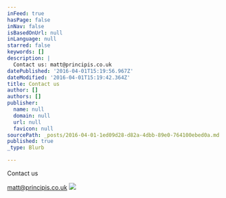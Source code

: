 ```yaml
---
inFeed: true
hasPage: false
inNav: false
isBasedOnUrl: null
inLanguage: null
starred: false
keywords: []
description: |
  Contact us: matt@principis.co.uk
datePublished: '2016-04-01T15:19:56.967Z'
dateModified: '2016-04-01T15:19:42.364Z'
title: Contact us
author: []
authors: []
publisher:
  name: null
  domain: null
  url: null
  favicon: null
sourcePath: _posts/2016-04-01-1ed09d28-d82a-4dbb-89e0-764100ebed0a.md
published: true
_type: Blurb

---
```

Contact us

matt@principis.co.uk
![](https://the-grid-user-content.s3-us-west-2.amazonaws.com/a1082ef6-341b-4179-a92e-b251b520167b.jpg)